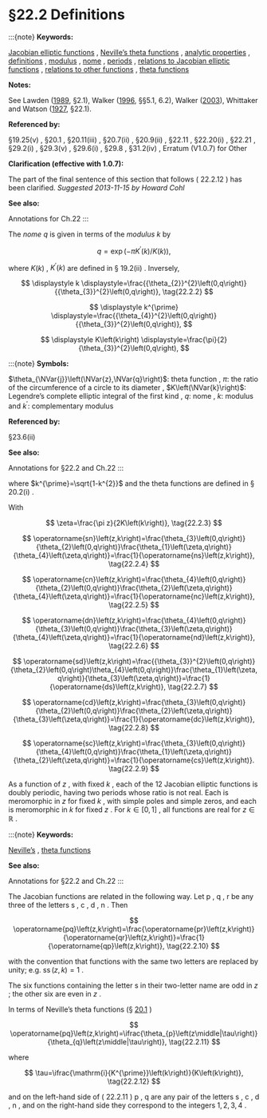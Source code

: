 # §22.2 Definitions

:::{note}
**Keywords:**

[Jacobian elliptic functions](http://dlmf.nist.gov/search/search?q=Jacobian%20elliptic%20functions) , [Neville’s theta functions](http://dlmf.nist.gov/search/search?q=Neville%20theta%20functions) , [analytic properties](http://dlmf.nist.gov/search/search?q=analytic%20properties) , [definitions](http://dlmf.nist.gov/search/search?q=definitions) , [modulus](http://dlmf.nist.gov/search/search?q=modulus) , [nome](http://dlmf.nist.gov/search/search?q=nome) , [periods](http://dlmf.nist.gov/search/search?q=periods) , [relations to Jacobian elliptic functions](http://dlmf.nist.gov/search/search?q=relations%20to%20Jacobian%20elliptic%20functions) , [relations to other functions](http://dlmf.nist.gov/search/search?q=relations%20to%20other%20functions) , [theta functions](http://dlmf.nist.gov/search/search?q=theta%20functions)

**Notes:**

See Lawden ([1989](./bib/L.html#bib1385 "Elliptic Functions and Applications"), §2.1), Walker ([1996](./bib/W.html#bib2359 "Elliptic Functions. A Constructive Approach"), §§5.1, 6.2), Walker ([2003](./bib/W.html#bib2360 "The analyticity of Jacobian functions with respect to the parameter k")), Whittaker and Watson ([1927](./bib/W.html#bib2404 "A Course of Modern Analysis"), §22.1).

**Referenced by:**

§19.25(v) , §20.1 , §20.11(iii) , §20.7(ii) , §20.9(ii) , §22.11 , §22.20(i) , §22.21 , §29.2(i) , §29.3(v) , §29.6(i) , §29.8 , §31.2(iv) , Erratum (V1.0.7) for Other

**Clarification (effective with 1.0.7):**

The part of the final sentence of this section that follows ( 22.2.12 ) has been clarified. *Suggested 2013-11-15 by Howard Cohl*

**See also:**

Annotations for Ch.22
:::

The *nome* $q$ is given in terms of the *modulus* $k$ by


<a id="E1"></a>
$$
q=\exp\left(-\pi{K^{\prime}}\left(k\right)/K\left(k\right)\right), \tag{22.2.1}
$$

where $K\left(k\right)$ , ${K^{\prime}}\left(k\right)$ are defined in § 19.2(ii) . Inversely,

<a id="E2"></a>

<a id="Ex1"></a>
$$
\displaystyle k \displaystyle=\frac{{\theta_{2}}^{2}\left(0,q\right)}{{\theta_{3}}^{2}\left(0,q\right)}, \tag{22.2.2}
$$

<a id="Ex2"></a>
$$
\displaystyle k^{\prime} \displaystyle=\frac{{\theta_{4}}^{2}\left(0,q\right)}{{\theta_{3}}^{2}\left(0,q\right)},
$$

<a id="Ex3"></a>
$$
\displaystyle K\left(k\right) \displaystyle=\frac{\pi}{2}{\theta_{3}}^{2}\left(0,q\right),
$$

:::{note}
**Symbols:**

$\theta_{\NVar{j}}\left(\NVar{z},\NVar{q}\right)$: theta function , $\pi$: the ratio of the circumference of a circle to its diameter , $K\left(\NVar{k}\right)$: Legendre’s complete elliptic integral of the first kind , $q$: nome , $k$: modulus and $k^{\prime}$: complementary modulus

**Referenced by:**

§23.6(ii)

**See also:**

Annotations for §22.2 and Ch.22
:::

where $k^{\prime}=\sqrt{1-k^{2}}$ and the theta functions are defined in § 20.2(i) .

With


<a id="E3"></a>
$$
\zeta=\frac{\pi z}{2K\left(k\right)}, \tag{22.2.3}
$$


<a id="E4"></a>
$$
\operatorname{sn}\left(z,k\right)=\frac{\theta_{3}\left(0,q\right)}{\theta_{2}\left(0,q\right)}\frac{\theta_{1}\left(\zeta,q\right)}{\theta_{4}\left(\zeta,q\right)}=\frac{1}{\operatorname{ns}\left(z,k\right)}, \tag{22.2.4}
$$


<a id="E5"></a>
$$
\operatorname{cn}\left(z,k\right)=\frac{\theta_{4}\left(0,q\right)}{\theta_{2}\left(0,q\right)}\frac{\theta_{2}\left(\zeta,q\right)}{\theta_{4}\left(\zeta,q\right)}=\frac{1}{\operatorname{nc}\left(z,k\right)}, \tag{22.2.5}
$$


<a id="E6"></a>
$$
\operatorname{dn}\left(z,k\right)=\frac{\theta_{4}\left(0,q\right)}{\theta_{3}\left(0,q\right)}\frac{\theta_{3}\left(\zeta,q\right)}{\theta_{4}\left(\zeta,q\right)}=\frac{1}{\operatorname{nd}\left(z,k\right)}, \tag{22.2.6}
$$


<a id="E7"></a>
$$
\operatorname{sd}\left(z,k\right)=\frac{{\theta_{3}}^{2}\left(0,q\right)}{\theta_{2}\left(0,q\right)\theta_{4}\left(0,q\right)}\frac{\theta_{1}\left(\zeta,q\right)}{\theta_{3}\left(\zeta,q\right)}=\frac{1}{\operatorname{ds}\left(z,k\right)}, \tag{22.2.7}
$$


<a id="E8"></a>
$$
\operatorname{cd}\left(z,k\right)=\frac{\theta_{3}\left(0,q\right)}{\theta_{2}\left(0,q\right)}\frac{\theta_{2}\left(\zeta,q\right)}{\theta_{3}\left(\zeta,q\right)}=\frac{1}{\operatorname{dc}\left(z,k\right)}, \tag{22.2.8}
$$


<a id="E9"></a>
$$
\operatorname{sc}\left(z,k\right)=\frac{\theta_{3}\left(0,q\right)}{\theta_{4}\left(0,q\right)}\frac{\theta_{1}\left(\zeta,q\right)}{\theta_{2}\left(\zeta,q\right)}=\frac{1}{\operatorname{cs}\left(z,k\right)}. \tag{22.2.9}
$$

As a function of $z$ , with fixed $k$ , each of the 12 Jacobian elliptic functions is doubly periodic, having two periods whose ratio is not real. Each is meromorphic in $z$ for fixed $k$ , with simple poles and simple zeros, and each is meromorphic in $k$ for fixed $z$ . For $k\in[0,1]$ , all functions are real for $z\in\mathbb{R}$ .

:::{note}
**Keywords:**

[Neville’s](http://dlmf.nist.gov/search/search?q=Neville%E2%80%99s) , [theta functions](http://dlmf.nist.gov/search/search?q=theta%20functions)

**See also:**

Annotations for §22.2 and Ch.22
:::

The Jacobian functions are related in the following way. Let $\mathrm{p}$ , $\mathrm{q}$ , $\mathrm{r}$ be any three of the letters $\mathrm{s}$ , $\mathrm{c}$ , $\mathrm{d}$ , $\mathrm{n}$ . Then


<a id="E10"></a>
$$
\operatorname{pq}\left(z,k\right)=\frac{\operatorname{pr}\left(z,k\right)}{\operatorname{qr}\left(z,k\right)}=\frac{1}{\operatorname{qp}\left(z,k\right)}, \tag{22.2.10}
$$

with the convention that functions with the same two letters are replaced by unity; e.g. $\operatorname{ss}\left(z,k\right)=1$ .

The six functions containing the letter $\mathrm{s}$ in their two-letter name are odd in $z$ ; the other six are even in $z$ .

In terms of Neville’s theta functions (§ [20.1](./20.1.md "§20.1 Special Notation ‣ Notation ‣ Chapter 20 Theta Functions") )


<a id="E11"></a>
$$
\operatorname{pq}\left(z,k\right)=\ifrac{\theta_{p}\left(z\middle|\tau\right)}{\theta_{q}\left(z\middle|\tau\right)}, \tag{22.2.11}
$$

where


<a id="E12"></a>
$$
\tau=\ifrac{\mathrm{i}{K^{\prime}}\left(k\right)}{K\left(k\right)}, \tag{22.2.12}
$$

and on the left-hand side of ( 22.2.11 ) $\mathrm{p}$ , $\mathrm{q}$ are any pair of the letters $\mathrm{s}$ , $\mathrm{c}$ , $\mathrm{d}$ , $\mathrm{n}$ , and on the right-hand side they correspond to the integers $1,2,3,4$ .
